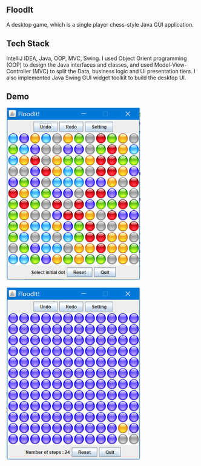 ## FloodIt

A desktop game, which is a single player chess-style Java GUI application. 

## Tech Stack 

IntelliJ IDEA, Java, OOP, MVC, Swing.
I used Object Orient programming (OOP) to design the Java interfaces and classes, and used Model-View-Controller (MVC) to split the Data, business logic and UI presentation tiers. I also implemented Java Swing GUI widget toolkit to build the desktop UI.

## Demo

![](./floodit1.png)
<br/><br/>
![](./floodit2.png)
<br/><br/>

